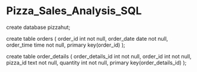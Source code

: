# Pizza_Sales_Analysis_SQL

create database pizzahut;

create table orders (
order_id int not null,
order_date date not null,
order_time time not null,
primary key(order_id) );


create table order_details (
order_details_id int not null,
order_id int not null,
pizza_id text not null,
quantity int not null,
primary key(order_details_id) );
